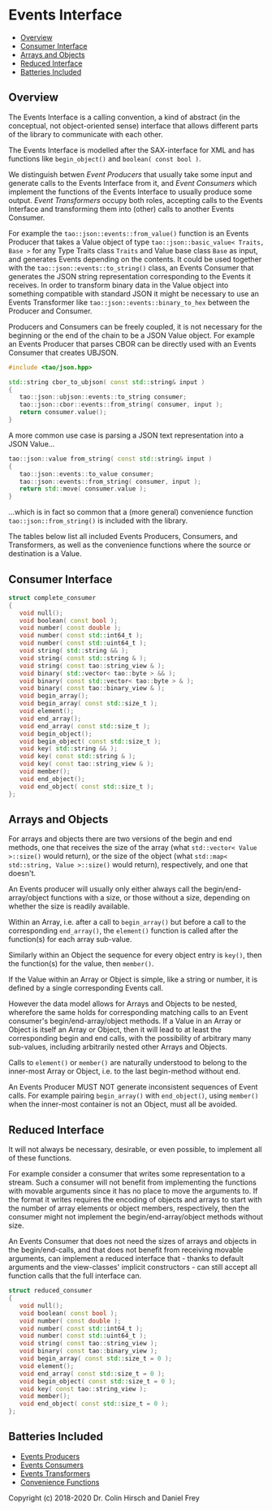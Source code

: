 # Events Interface

* [Overview](#overview)
* [Consumer Interface](#consumer-interface)
* [Arrays and Objects](#arrays-and-objects)
* [Reduced Interface](#reduced-interface)
* [Batteries Included](#batteries-included)

## Overview

The Events Interface is a calling convention, a kind of abstract (in the conceptual, not object-oriented sense) interface that allows different parts of the library to communicate with each other.

The Events Interface is modelled after the SAX-interface for XML and has functions like `begin_object()` and `boolean( const bool )`.

We distinguish betwen *Event Producers* that usually take some input and generate calls to the Events Interface from it, and *Event Consumers* which implement the functions of the Events Interface to usually produce some output.
*Event Transformers* occupy both roles, accepting calls to the Events Interface and transforming them into (other) calls to another Events Consumer.

For example the `tao::json::events::from_value()` function is an Events Producer that takes a Value object of type `tao::json::basic_value< Traits, Base >` for any Type Traits class `Traits` and Value base class `Base` as input, and generates Events depending on the contents.
It could be used together with the `tao::json::events::to_string()` class, an Events Consumer that generates the JSON string representation corresponding to the Events it receives.
In order to transform binary data in the Value object into something compatible with standard JSON it might be necessary to use an Events Transformer like `tao::json::events::binary_to_hex` between the Producer and Consumer.

Producers and Consumers can be freely coupled, it is not necessary for the beginning or the end of the chain to be a JSON Value object.
For example an Events Producer that parses CBOR can be directly used with an Events Consumer that creates UBJSON.

```c++
#include <tao/json.hpp>

std::string cbor_to_ubjson( const std::string& input )
{
   tao::json::ubjson::events::to_string consumer;
   tao::json::cbor::events::from_string( consumer, input );
   return consumer.value();
}
```

A more common use case is parsing a JSON text representation into a JSON Value...

```c++
tao::json::value from_string( const std::string& input )
{
   tao::json::events::to_value consumer;
   tao::json::events::from_string( consumer, input );
   return std::move( consumer.value );
}
```

...which is in fact so common that a (more general) convenience function `tao::json::from_string()` is included with the library.

The tables below list all included Events Producers, Consumers, and Transformers, as well as the convenience functions where the source or destination is a Value.

## Consumer Interface

```c++
struct complete_consumer
{
   void null();
   void boolean( const bool );
   void number( const double );
   void number( const std::int64_t );
   void number( const std::uint64_t );
   void string( std::string && );
   void string( const std::string & );
   void string( const tao::string_view & );
   void binary( std::vector< tao::byte > && );
   void binary( const std::vector< tao::byte > & );
   void binary( const tao::binary_view & );
   void begin_array();
   void begin_array( const std::size_t );
   void element();
   void end_array();
   void end_array( const std::size_t );
   void begin_object();
   void begin_object( const std::size_t );
   void key( std::string && );
   void key( const std::string & );
   void key( const tao::string_view & );
   void member();
   void end_object();
   void end_object( const std::size_t );
};
```

## Arrays and Objects

For arrays and objects there are two versions of the begin and end methods, one that receives the size of the array (what `std::vector< Value >::size()` would return), or the size of the object (what `std::map< std::string, Value >::size()` would return), respectively, and one that doesn't.

An Events producer will usually only either always call the begin/end-array/object functions with a size, or those without a size, depending on whether the size is readily available.

Within an Array, i.e. after a call to `begin_array()` but before a call to the corresponding `end_array()`, the `element()` function is called after the function(s) for each array sub-value.

Similarly within an Object the sequence for every object entry is `key()`, then the function(s) for the value, then `member()`.

If the Value within an Array or Object is simple, like a string or number, it is defined by a single corresponding Events call.

However the data model allows for Arrays and Objects to be nested, wherefore the same holds for corresponding matching calls to an Event consumer's begin/end-array/object methods.
If a Value in an Array or Object is itself an Array or Object, then it will lead to at least the corresponding begin and end calls, with the possibility of arbitrary many sub-values, including arbitrarily nested other Arrays and Objects.

Calls to `element()` or `member()` are naturally understood to belong to the inner-most Array or Object, i.e. to the last begin-method without end.

An Events Producer MUST NOT generate inconsistent sequences of Event calls.
For example pairing `begin_array()` with `end_object()`, using `member()` when the inner-most container is not an Object, must all be avoided.

## Reduced Interface

It will not always be necessary, desirable, or even possible, to implement all of these functions.

For example consider a consumer that writes some representation to a stream.
Such a consumer will not benefit from implementing the functions with movable arguments since it has no place to move the arguments to.
If the format it writes requires the encoding of objects and arrays to start with the number of array elements or object members, respectively, then the consumer might not implement the begin/end-array/object methods without size.

An Events Consumer that does not need the sizes of arrays and objects in the begin/end-calls, and that does not benefit from receiving movable arguments, can implement a reduced interface that - thanks to default arguments and the view-classes' implicit constructors - can still accept all function calls that the full interface can.

```c++
struct reduced_consumer
{
   void null();
   void boolean( const bool );
   void number( const double );
   void number( const std::int64_t );
   void number( const std::uint64_t );
   void string( const tao::string_view );
   void binary( const tao::binary_view );
   void begin_array( const std::size_t = 0 );
   void element();
   void end_array( const std::size_t = 0 );
   void begin_object( const std::size_t = 0 );
   void key( const tao::string_view );
   void member();
   void end_object( const std::size_t = 0 );
};
```

## Batteries Included

* [Events Producers](Batteries-Included.md#events-producers)
* [Events Consumers](Batteries-Included.md#events-consumers)
* [Events Transformers](Batteries-Included.md#events-transformers)
* [Convenience Functions](Batteries-Included.md#convenience-functions)

Copyright (c) 2018-2020 Dr. Colin Hirsch and Daniel Frey
